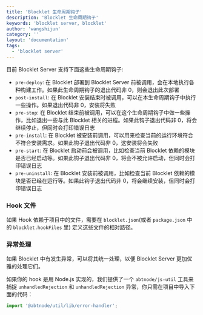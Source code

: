 ```yaml
---
title: 'Blocklet 生命周期钩子'
description: 'Blocklet 生命周期钩子'
keywords: 'blocklet server, blocklet'
author: 'wangshijun'
category: ''
layout: 'documentation'
tags:
  - 'blocklet server'
---
```


目前 Blocklet Server 支持下面这些生命周期钩子:

- `pre-deploy`: 在 Blocklet 部署到 Blocklet Server 前被调用，会在本地执行各种构建工作。如果此生命周期钩子的退出代码非 0，则会退出此次部署
- `post-install`: 在 Blocklet 安装结束时被调用，可以在本生命周期钩子中执行一些操作。如果退出代码非 0，安装将失败
- `pre-stop`: 在 Blocklet 结束前被调用，可以在这个生命周期钩子中做一些操作，比如退出一些与此 Blocklet 相关的进程。如果此钩子退出代码非 0，将会继续停止，但同时会打印错误日志
- `pre-install`: 在 Blocklet 被安装前调用，可以用来检查当前的运行环境符合不符合安装需求。如果此钩子退出代码非 0，这安装将会失败
- `pre-start`: 在 Blocklet 启动前会被调用，比如检查当前 Blocklet 依赖的模块是否已经启动等。如果此钩子退出代码非 0，将会不被允许启动，但同时会打印错误日志
- `pre-uninstall`: 在 Blocklet 安装前被调用，比如检查当前 Blocklet 依赖的模块是否已经在运行等。如果此钩子退出代码非 0，将会继续安装，但同时会打印错误日志

### Hook 文件

如果 Hook 依赖于项目中的文件，需要在 `blocklet.json`(或者 `package.json` 中的 `blocklet.hookFiles` 里) 定义这些文件的相对路径。

### 异常处理

如果 Blocklet 中有发生异常，可以将其统一处理，以便 Blocklet Server 更加优雅的处理它们。

如果你的 hook 是用 Node.js 实现的，我们提供了一个 `abtnode/js-util` 工具来捕捉 `unhandledRejection` 和 `unhandledRejection` 异常，你只需在项目中导入下面的代码：

```js
import '@abtnode/util/lib/error-handler';
```
